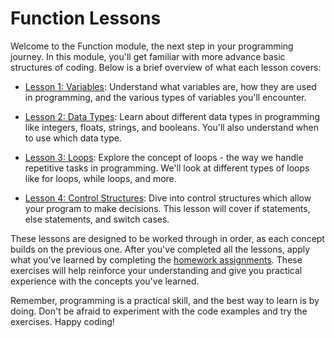 # Function Lessons

Welcome to the Function module, the next step in your programming journey. In this module, you'll get familiar with more advance basic structures of coding. Below is a brief overview of what each lesson covers:

- [Lesson 1: Variables](./lessons/lesson1.md): Understand what variables are, how they are used in programming, and the various types of variables you'll encounter.

- [Lesson 2: Data Types](./lessons/lesson2.md): Learn about different data types in programming like integers, floats, strings, and booleans. You'll also understand when to use which data type.

- [Lesson 3: Loops](./lessons/lesson3.md): Explore the concept of loops - the way we handle repetitive tasks in programming. We'll look at different types of loops like for loops, while loops, and more.

- [Lesson 4: Control Structures](./lessons/lesson4.md): Dive into control structures which allow your program to make decisions. This lesson will cover if statements, else statements, and switch cases.

These lessons are designed to be worked through in order, as each concept builds on the previous one. After you've completed all the lessons, apply what you've learned by completing the [homework assignments](./homework/). These exercises will help reinforce your understanding and give you practical experience with the concepts you've learned.

Remember, programming is a practical skill, and the best way to learn is by doing. Don't be afraid to experiment with the code examples and try the exercises. Happy coding!

